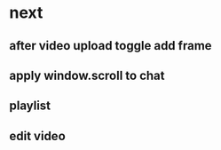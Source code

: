 

# next 

## after video upload toggle add frame
## apply window.scroll to chat
## playlist
## edit video